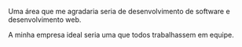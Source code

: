 Uma área que me agradaria seria de desenvolvimento de software e desenvolvimento web.

A minha empresa ideal seria uma que todos trabalhassem em equipe.
